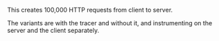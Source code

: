 This creates 100,000 HTTP requests from client to server.

The variants are with the tracer and without it, and instrumenting on the server
and the client separately.
